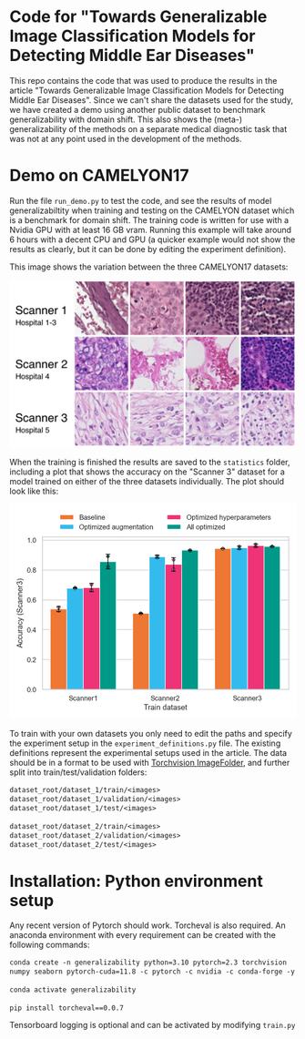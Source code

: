 # Code for "Towards Generalizable Image Classification Models for Detecting Middle Ear Diseases"

This repo contains the code that was used to produce the results in the article "Towards Generalizable Image Classification Models for Detecting Middle Ear Diseases". Since we can't share the datasets used for the study, we have created a demo using another public dataset to benchmark generalizability with domain shift. This also shows the (meta-) generalizability of the methods on a separate medical diagnostic task that was not at any point used in the development of the methods.

# Demo on CAMELYON17

Run the file `run_demo.py` to test the code, and see the results of model generalizabiltity when training and testing on the CAMELYON dataset which is a benchmark for domain shift. The training code is written for use with a Nvidia GPU with at least 16 GB vram. Running this example will take around 6 hours with a decent CPU and GPU (a quicker example would not show the results as clearly, but it can be done by editing the experiment definition).

This image shows the variation between the three CAMELYON17 datasets:

![Example images from CAMELYON17](assets/dataset_example.png)

When the training is finished the results are saved to the `statistics` folder, including a plot that shows the accuracy on the "Scanner 3" dataset for a model trained on either of the three datasets individually. The plot should look like this:

![Example result plot](assets/result_example.png)

To train with your own datasets you only need to edit the paths and specify the experiment setup in the `experiment_definitions.py` file. The existing definitions represent the experimental setups used in the article. The data should be in a format to be used with [Torchvision ImageFolder](https://pytorch.org/vision/main/generated/torchvision.datasets.ImageFolder.html), and further split into train/test/validation folders:

```
dataset_root/dataset_1/train/<images>
dataset_root/dataset_1/validation/<images>
dataset_root/dataset_1/test/<images>

dataset_root/dataset_2/train/<images>
dataset_root/dataset_2/validation/<images>
dataset_root/dataset_2/test/<images>
```

# Installation: Python environment setup

Any recent version of Pytorch should work. Torcheval is also required. An anaconda environment with every requirement can be created with the following commands:

```
conda create -n generalizability python=3.10 pytorch=2.3 torchvision numpy seaborn pytorch-cuda=11.8 -c pytorch -c nvidia -c conda-forge -y

conda activate generalizability

pip install torcheval==0.0.7
```

Tensorboard logging is optional and can be activated by modifying `train.py`
